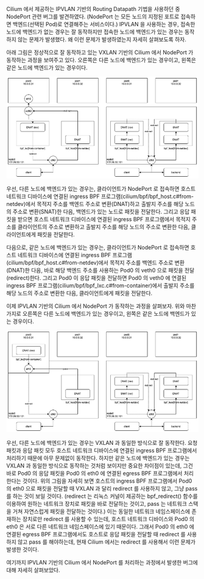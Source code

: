 Cilium 에서 제공하는 IPVLAN 기반의 Routing Datapath 기법을 사용하던 중 NodePort 관련 버그를 발견하였다. (NodePort 는 모든 노드의 지정된 포트로 접속하면 백엔드(선택된 Pod)로 연결해주는 서비스이다.) IPVLAN 을 사용하는 경우, 접속한 노드에 백엔드가 없는 경우는 잘 동작하지만 접속한 노드에 백엔드가 있는 경우는 동작하지 않는 문제가 발생했다. 왜 이런 문제가 발생하였는지 자세히 살펴보도록 하자.

아래 그림은 정상적으로 잘 동작하고 있는 VXLAN 기반의 Cilium 에서 NodePort 가 동작하는 과정을 보여주고 있다. 오른쪽은 다른 노드에 백엔드가 있는 경우이고, 왼쪽은 같은 노드에 백엔드가 있는 경우이다.

![cilium.nodeport.vxlan](./cilium-nodeport-vxlan.png)

우선, 다른 노드에 백엔드가 있는 경우는, 클라이언트가 NodePort 로 접속하면 호스트 네트워크 디바이스에 연결된 ingress BPF 프로그램(cilium/bpf/bpf_host.c#from-netdev)에서 목적지 주소를 백엔드 주소로 변환(DNAT)하고 출발지 주소를 해당 노드의 주소로 변환(SNAT)한 다음, 백엔드가 있는 노드로 패킷을 전달한다. 그리고 응답 패킷을 받으면 호스트 네트워크 디바이스에 연결된 ingress BPF 프로그램에서 목적지 주소를 클라이언트의 주소로 변환하고 출발지 주소를 해당 노드의 주소로 변환한 다음, 클라이언트에게 패킷을 전달한다.

다음으로, 같은 노드에 백엔드가 있는 경우는, 클라이언트가 NodePort 로 접속하면 호스트 네트워크 디바이스에 연결된 ingress BPF 프로그램(cilium/bpf/bpf_host.c#from-netdev)에서 목적지 주소를 백엔드 주소로 변환(DNAT)한 다음, 바로 해당 백엔드 주소를 사용하는 Pod0 의 veth0 으로 패킷을 전달(redirect)한다. 그리고 Pod0 이 응답 패킷을 전달하면 Pod0 의 veth0 에 연결된 ingress BPF 프로그램(cilium/bpf/bpf_lxc.c#from-container)에서 출발지 주소를 해당 노드의 주소로 변환한 다음, 클라이언트에게 패킷을 전달한다.

이제 IPVLAN 기반의 Cilium 에서 NodePort 가 동작하는 과정을 살펴보자. 위와 마찬가지로 오른쪽은 다른 노드에 백엔드가 있는 경우이고, 왼쪽은 같은 노드에 백엔드가 있는 경우이다.

![cilium.nodeport.ipvlan](./cilium-nodeport-ipvlan.png)

우선, 다른 노드에 백엔드가 있는 경우는 VXLAN 과 동일한 방식으로 잘 동작한다. 요청 패킷과 응답 패킷 모두 호스트 네트워크 디바이스에 연결된 ingress BPF 프로그램에서 처리하기 때문에 아무 문제없이 동작한다. 하지만 같은 노드에 백엔드가 있는 경우는 VXLAN 과 동일한 방식으로 동작하는 것처럼 보이지만 중요한 차이점이 있는데, 그건 바로 Pod0 의 응답 패킷을 Pod0 의 eth0 에 연결된 egress BPF 프로그램에서 처리한다는 것이다. 위의 그림을 자세히 보면 호스트의 ingress BPF 프로그램에서 Pod0 의 eth0 으로 패킷을 전달할 때 VXLAN 과 달리 redirect 를 사용하지 않고, 그냥 pass 를 하는 것이 보일 것이다. (redirect 는 리눅스 커널이 제공하는 bpf_redirect() 함수를 이용하여 원하는 네트워크 장치로 패킷을 바로 전달하는 것이고, pass 는 네트워크 스택을 거쳐 자연스럽게 패킷을 전달하는 것이다.) 이는 동일한 네트워크 네임스페이스에 존재하는 장치로만 redirect 를 사용할 수 있는데, 호스트 네트워크 디바이스와 Pod0 의 eth0 은 서로 다른 네트워크 네임스페이스에 있기 때문이다. 그래서 Pod0 의 eth0 에 연결된 egress BPF 프로그램에서도 호스트로 응답 패킷을 전달할 때 redirect 를 사용하지 않고 pass 를 해야하는데, 현재 Cilium 에서는 redirect 를 사용해서 이런 문제가 발생한 것이다.

여기까지 IPVLAN 기반의 Cilium 에서 NodePort 를 처리하는 과정에서 발생한 버그에 대해 자세히 살펴보았다.
